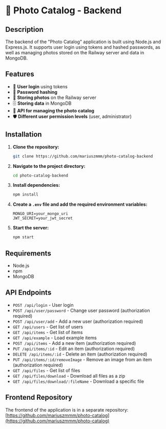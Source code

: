 # 📸 Photo Catalog - Backend

## Description
The backend of the "Photo Catalog" application is built using Node.js and Express.js. It supports user login using tokens and hashed passwords, as well as managing photos stored on the Railway server and data in MongoDB.

## Features
- 🔐 **User login** using tokens
- 🔑 **Password hashing**
- 📁 **Storing photos** on the Railway server
- 🗄️ **Storing data** in MongoDB
- 📡 **API for managing the photo catalog**
- 🛡️ **Different user permission levels** (user, administrator)

## Installation
1. **Clone the repository:**
   ```bash
   git clone https://github.com/mariuszmmm/photo-catalog-backend
   ```
2. **Navigate to the project directory:**
   ```bash
   cd photo-catalog-backend
   ```
3. **Install dependencies:**
   ```bash
   npm install
   ```
4. **Create a `.env` file and add the required environment variables:**
   ```env
   MONGO_URI=your_mongo_uri
   JWT_SECRET=your_jwt_secret
   ```
5. **Start the server:**
   ```bash
   npm start
   ```

## Requirements
- Node.js
- npm
- MongoDB

## API Endpoints
- `POST /api/login` - User login
- `POST /api/user/password` - Change user password (authorization required)
- `POST /api/user/add` - Add a new user (authorization required)
- `GET /api/users` - Get list of users
- `GET /api/items` - Get list of items
- `GET /api/example` - Load example items
- `POST /api/items` - Add a new item (authorization required)
- `PUT /api/items/:id` - Edit an item (authorization required)
- `DELETE /api/items/:id` - Delete an item (authorization required)
- `PUT /api/items/:id/removeImage` - Remove an image from an item (authorization required)
- `GET /api/files` - Get list of files
- `GET /api/files/download` - Download all files as a zip
- `GET /api/files/download/:fileName` - Download a specific file

## Frontend Repository
The frontend of the application is in a separate repository: [https://github.com/mariuszmmm/photo-catalog](https://github.com/mariuszmmm/photo-catalog)
